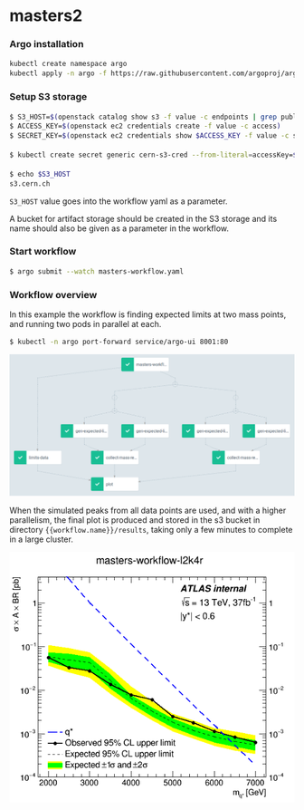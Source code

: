 # masters2

### Argo installation

```bash
kubectl create namespace argo
kubectl apply -n argo -f https://raw.githubusercontent.com/argoproj/argo/stable/manifests/install.yaml
```

### Setup S3 storage

```bash
$ S3_HOST=$(openstack catalog show s3 -f value -c endpoints | grep public | cut -d '/' -f3)
$ ACCESS_KEY=$(openstack ec2 credentials create -f value -c access)
$ SECRET_KEY=$(openstack ec2 credentials show $ACCESS_KEY -f value -c secret)

$ kubectl create secret generic cern-s3-cred --from-literal=accessKey=$ACCESS_KEY --from-literal=secretKey=$SECRET_KEY

$ echo $S3_HOST
s3.cern.ch
```

`S3_HOST` value goes into the workflow yaml as a parameter.

A bucket for artifact storage should be created in the S3 storage and its name
should also be given as a parameter in the workflow.

### Start workflow

```bash
$ argo submit --watch masters-workflow.yaml
```

### Workflow overview

In this example the workflow is finding expected limits at two mass points,
and running two pods in parallel at each.

```bash
$ kubectl -n argo port-forward service/argo-ui 8001:80
```

![](img/workflow-shape.png)

When the simulated peaks from all data points are used, and with a higher parallelism,
the final plot is produced and stored in the s3 bucket in directory `{{workflow.name}}/results`,
taking only a few minutes to complete in a large cluster.

![](img/brazil-masters-workflow-l2k4r.png)

